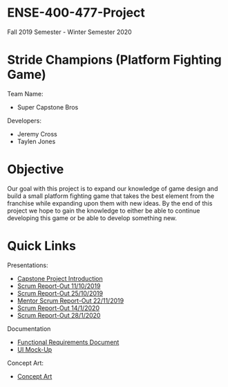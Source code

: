 # ENSE-400-477-Project
Fall 2019 Semester - Winter Semester 2020
# Stride Champions (Platform Fighting Game)
Team Name:
- Super Capstone Bros

Developers:
- Jeremy Cross
- Taylen Jones

# Objective
Our goal with this project is to expand our knowledge of game design and build a small platform fighting game that takes the best element from the franchise while expanding upon them with new ideas. By the end of this project we hope to gain the knowledge to either be able to continue developing this game or be able to develop something new.

# Quick Links
Presentations:
* [Capstone Project Introduction](./Presentations/ENSE%20400_477%20Capstone%20Project%20Introductions.pdf)
* [Scrum Report-Out 11/10/2019](./Presentations/ENSE%20400%20Scrum%20Report-Out%2011_10_2019.pdf)
* [Scrum Report-Out 25/10/2019](./Presentations/ENSE%20400%20Scrum%20Report-Out%2025_10_2019.pdf)
* [Mentor Scrum Report-Out 22/11/2019](./Presentations/ENSE%20400%20Mentor%20Scrum%20Report-Out.pdf)
* [Scrum Report-Out 14/1/2020](./Presentations/ENSE%20477%20Scrum%20Report-Out%2014_1_2020.pdf)
* [Scrum Report-Out 28/1/2020](/Presentations/ENSE%20477%20Scrum%20Report-Out%2028_1_2020.pdf)

Documentation
* [Functional Requirements Document](./Documents/Functional%20Requirements%20Document/FRD.pdf)
* [UI Mock-Up](./Documents/UI/Fighting%20Game%20UI.pdf)

Concept Art: 
* [Concept Art](./Concept%20Art)
